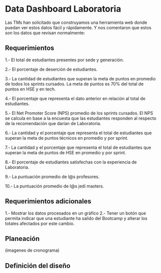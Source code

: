 # Data Dashboard Laboratoria

 Las TMs han solicitado que construyamos una herramienta web donde puedan ver estos datos fácil y rápidamente. Y nos comentaron que estos son los datos que revisan normalmente:

 ## Requerimientos

1.- El total de estudiantes presentes por sede y generación.

2.- El porcentaje de deserción de estudiantes.

3.- La cantidad de estudiantes que superan la meta de puntos en promedio de todos los sprints cursados. La meta de puntos es 70% del total de puntos en HSE y en tech.

4.- El porcentaje que representa el dato anterior en relación al total de estudiantes.

5.- El Net Promoter Score (NPS) promedio de los sprints cursados. El NPS se calcula en base a la encuesta que las estudiantes responden al respecto de la recomendación que darían de Laboratoria.

6.- La cantidad y el porcentaje que representa el total de estudiantes que superan la meta de puntos técnicos en promedio y por sprint.

7.- La cantidad y el porcentaje que representa el total de estudiantes que superan la meta de puntos de HSE en promedio y por sprint.

8.- El porcentaje de estudiantes satisfechas con la experiencia de Laboratoria.

9.- La puntuación promedio de l@s profesores.

10.- La puntuación promedio de l@s jedi masters.

## Requerimientos adicionales

1.- Mostrar los datos procesados en un gráfico
2.- Tener un botón que permita indicar que una estudiante ha salido del Bootcamp y alterar los totales afectados por este cambio.

## Planeación
(imagenes de cronograma)

## Definición del diseño
